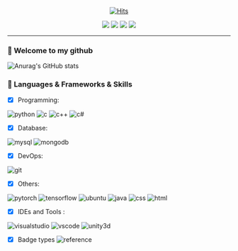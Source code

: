 <div align="center">

 [![Hits](https://hits.seeyoufarm.com/api/count/incr/badge.svg?url=https%3A%2F%2Fgithub.com%2Fakillness%2Fhit-counter&count_bg=%23E81233&title_bg=%23555555&icon=happycow.svg&icon_color=%23E7E7E7&title=hits&edge_flat=false)](https://hits.seeyoufarm.com)
</div>


<p align="center">
   <img src="https://img.shields.io/badge/language-typescript-blue?style"/>
   <img src="https://img.shields.io/github/license/akillness/productive-box"/>
   <img src="https://img.shields.io/github/stars/aillness/productive-box"/>
   <img src="https://img.shields.io/github/forks/akillness/productive-box"/>
</p>

---
 
### 👋 Welcome to my github 

![Anurag's GitHub stats](https://github-readme-stats.vercel.app/api?username=akillness&show_icons=true&theme=transparent)


### 🔨 Languages & Frameworks & Skills

- [x] Programming:

![python](https://img.shields.io/badge/python-3670A0?style=for-the-badge&logo=python&logoColor=ffdd54)
![c](https://img.shields.io/badge/c-grey?style=for-the-badge&logo=c)
![c++](https://img.shields.io/badge/c+-grey?style=for-the-badge&logo=cplusplus)
![c#](https://img.shields.io/badge/csharp-grey?style=for-the-badge&logo=csharp)

- [x] Database:

![mysql](https://img.shields.io/badge/mysql-grey?style=for-the-badge&logo=mysql)
![mongodb](https://img.shields.io/badge/mongodb-grey?style=for-the-badge&logo=mongodb)

- [x] DevOps:

![git](https://img.shields.io/badge/git-grey?style=for-the-badge&logo=git)

- [x] Others:

![pytorch](https://img.shields.io/badge/pytorch-grey?style=for-the-badge&logo=pytorch)
![tensorflow](https://img.shields.io/badge/tensorflow-grey?style=for-the-badge&logo=tensorflow)
![ubuntu](https://img.shields.io/badge/ubuntu-grey?style=for-the-badge&logo=ubuntu)
![java](https://img.shields.io/badge/java-%23ED8B00?style=for-the-badge&logo=openjdk&logoColor=white)
![css](https://img.shields.io/badge/css3-%231572B6?style=for-the-badge&logo=css3&logoColor=white)
![html](https://img.shields.io/badge/html5-%23E34F26?style=for-the-badge&logo=html5&logoColor=white)

- [x] IDEs and Tools :

![visualstudio](https://img.shields.io/badge/visualstudio-grey?style=for-the-badge&logo=visualstudio)
![vscode](https://img.shields.io/badge/vscode-grey?style=for-the-badge&logo=visualstudiocode)
![unity3d](https://img.shields.io/badge/unity3d-grey?style=for-the-badge&logo=unity)


- [x] Badge types ![reference](https://github.com/Ileriayo/markdown-badges?tab=readme-ov-file#markdown-badges)
<!--
**akillness/akillness** is a ✨ _special_ ✨ repository because its `README.md` (this file) appears on your GitHub profile.

Here are some ideas to get you started:

- 🔭 I’m currently working on ...
- 🌱 I’m currently learning ...
- 👯 I’m looking to collaborate on ...
- 🤔 I’m looking for help with ...
- 💬 Ask me about ...
- 📫 How to reach me: ...
- 😄 Pronouns: ...
- ⚡ Fun fact: ...
-->
